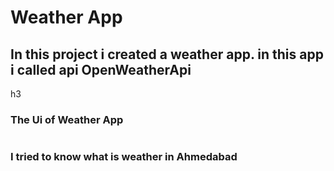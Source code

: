 <h1>Weather App</h1>
<h2>In this project i created a weather app. in this app i called api OpenWeatherApi </h2>h3
<h3>The Ui of Weather App</h3>
<img src="">
<h3>I tried to know what is weather in Ahmedabad </h3>
<img src="">

